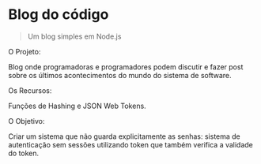 # Blog do código
> Um blog simples em Node.js

O Projeto:

Blog onde programadoras e programadores podem discutir e fazer post sobre os últimos acontecimentos do mundo do sistema de software.

Os Recursos:

Funções de Hashing e JSON Web Tokens.

O Objetivo:

Criar um sistema que não guarda explicitamente as senhas: sistema de autenticação sem sessões utilizando token que também verifica a validade do token. 
